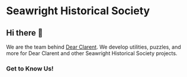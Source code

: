 # Seawright Historical Society
## Hi there 👋
We are the team behind [Dear Clarent](https://dearclarent.com). We develop utilities, puzzles, and more for Dear Clarent and other Seawright Historical Society projects. 
### Get to Know Us!
